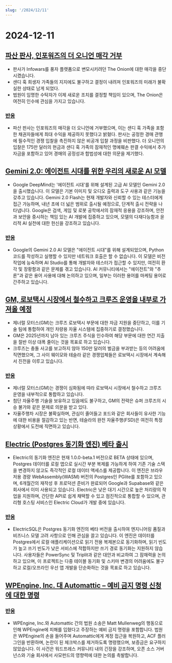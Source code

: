 ```yaml
---
slug: '/2024/12/11'
---
```


# 2024-12-11

## [파산 판사, 인포워즈의 더 오니언 매각 거부](https://www.nytimes.com/2024/12/10/business/media/the-onion-infowars-alex-jones.html)

- 판사가 Infowars를 풍자 플랫폼으로 변모시키려던 The Onion에 대한 매각을 중단시켰습니다.
- 샌디 훅 희생자 가족들의 지지에도 불구하고 결정이 내려져 인포워즈의 미래가 불확실한 상태로 남게 되었다.
- 법원이 임명한 수탁자가 이제 새로운 조치를 결정할 책임이 있으며, The Onion은 여전히 인수에 관심을 가지고 있습니다.

### [반응](https://news.ycombinator.com/item?id=42384921)

- 파산 판사는 인포워즈의 매각을 더 오니언에 거부했으며, 이는 샌디 훅 가족을 포함한 채권자들에게 최대 수익을 제공하지 못했다고 밝혔다. 판사는 공정한 경매 관행에 필수적인 경쟁 입찰을 촉진하지 않은 비공개 입찰 과정을 비판했다. 더 오니언의 입찰은 175만 달러의 현금과 샌디 훅 가족의 잠재적인 명예훼손 판결 수익에서 추가 자금을 포함하고 있어 경매의 공정성과 합법성에 대한 의문을 제기했다.

## [Gemini 2.0: 에이전트 시대를 위한 우리의 새로운 AI 모델](https://blog.google/technology/google-deepmind/google-gemini-ai-update-december-2024/)

- Google DeepMind는 '에이전트 시대'를 위해 설계된 고급 AI 모델인 Gemini 2.0을 출시했습니다. 이 모델은 기본 이미지 및 오디오 출력과 도구 사용과 같은 기능을 갖추고 있습니다. Gemini 2.0 Flash는 현재 개발자와 신뢰할 수 있는 테스터에게 접근 가능하며, 내년 초에 더 넓은 범위로 출시될 예정으로, 단계적 출시 전략을 나타냅니다. Google은 검색, 게임 및 로봇 공학에서의 잠재적 응용을 강조하며, 안전과 보안을 중시하는 책임 있는 AI 개발에 집중하고 있으며, 모델의 다재다능함과 윤리적 AI 실천에 대한 헌신을 강조하고 있습니다.

### [반응](https://news.ycombinator.com/item?id=42388783)

- Google의 Gemini 2.0 AI 모델은 "에이전트 시대"를 위해 설계되었으며, Python 코드를 작성하고 실행할 수 있지만 네트워크 호출은 할 수 없습니다. 이 모델은 비전 작업에 능숙하며 AI Studio를 통해 개발자와 테스터가 접근할 수 있지만, 여전히 환각 및 장황함과 같은 문제를 겪고 있습니다. AI 커뮤니티에서는 "에이전트"와 "추론"과 같은 용어 사용에 대해 논의하고 있으며, 일부는 이러한 용어를 마케팅 용어로 간주하고 있습니다.

## [GM, 로보택시 시장에서 철수하고 크루즈 운영을 내부로 가져올 예정](https://www.cnbc.com/2024/12/10/gm-halts-funding-of-robotaxi-development-by-cruise.html)

- 제너럴 모터스(GM)는 크루즈 로보택시 부문에 대한 자금 지원을 중단하고, 이를 기술 팀에 통합하여 개인 차량용 자율 시스템에 집중하기로 결정했습니다.
- GM은 2025년까지 남아 있는 크루즈 주식을 인수하여 해당 부문에 대한 연간 지출을 절반 이상 대폭 줄이는 것을 목표로 하고 있습니다.
- 크루즈는 충돌 사고를 보고하지 않아 150만 달러의 벌금을 부과받는 등의 어려움에 직면했으며, 그 사이 웨이모와 테슬라 같은 경쟁업체들은 로보택시 시장에서 계속해서 진전을 이루고 있습니다.

### [반응](https://news.ycombinator.com/item?id=42381637)

- 제너럴 모터스(GM)는 경쟁이 심화됨에 따라 로보택시 시장에서 철수하고 크루즈 운영을 내부적으로 통합하고 있습니다.
- 첨단 자율주행 기술을 보유하고 있음에도 불구하고, GM의 전략은 슈퍼 크루즈의 시승 불가와 같은 문제로 의문을 받고 있다.
- 자율주행차 시장은 불확실하며, 관심이 줄어들고 포드와 같은 회사들이 유사한 기능에 대한 비용을 절감하고 있는 반면, 테슬라의 완전 자율주행(FSD)은 여전히 특정 상황에서 도전에 직면하고 있습니다.

## [Electric (Postgres 동기화 엔진) 베타 출시](https://electric-sql.com/blog/2024/12/10/electric-beta-release)

- Electric의 동기화 엔진은 현재 1.0.0-beta.1 버전으로 BETA 상태에 있으며, Postgres 데이터를 로컬 앱으로 실시간 부분 복제를 가능하게 하여 기존 기술 스택을 변경하지 않고도 즉각적인 로컬 데이터 액세스를 제공합니다. 이 엔진은 브라우저용 경량 WebAssembly(WASM) 버전의 Postgres인 PGlite를 포함하고 있으며, 6개월간의 재작성 후 프로덕션 준비가 완료되어 Google과 Supabase와 같은 회사에서 이미 사용되고 있습니다. Electric은 낮은 대기 시간으로 높은 처리량의 작업을 지원하며, 간단한 API로 쉽게 채택할 수 있고 점진적으로 통합할 수 있으며, 관리형 호스팅 서비스인 Electric Cloud가 개발 중에 있습니다.

### [반응](https://news.ycombinator.com/item?id=42383136)

- ElectricSQL은 Postgres 동기화 엔진의 베타 버전을 출시하여 엔지니어링 품질과 비즈니스 모델 고려 사항으로 인해 관심을 끌고 있습니다. 이 엔진은 데이터를 Postgres에서 로컬 애플리케이션으로 읽기 전용 복제본으로 동기화하며, 읽기 빈도가 높고 쓰기 빈도가 낮은 서비스에 적합하지만 쓰기 경로 동기화는 지원하지 않습니다. 사용자들은 PowerSync 및 Triplit과 같은 대안과 비교하여 그 잠재력을 논의하고 있으며, 이 프로젝트는 다중 테이블 동기화 및 스키마 변경의 어려움에도 불구하고 로컬/오프라인 우선 앱 개발을 단순화하는 것을 목표로 하고 있습니다.

## [WPEngine, Inc. 대 Automattic – 예비 금지 명령 신청에 대한 명령](https://www.courtlistener.com/docket/69221176/64/wpengine-inc-v-automattic-inc/)

### [반응](https://news.ycombinator.com/item?id=42382829)

- WPEngine, Inc.와 Automattic 간의 법원 소송은 Matt Mullenweg의 행동으로 인해 WPEngine에 피해를 입혔다고 주장하는 예비 금지 명령을 포함합니다. 법원은 WPEngine의 손을 들어주며 Automattic에게 계정 접근을 복원하고, ACF 플러그인을 반환하며, 논란이 된 체크박스를 제거하도록 명령했으며, 보증금은 요구하지 않았습니다. 이 사건은 워드프레스 커뮤니티 내의 긴장을 강조하며, 오픈 소스 거버넌스와 기술 회사에서 사모펀드의 영향력에 대한 논의를 촉발합니다.

<head>
  <meta property="og:title" content="파산 판사, 인포워즈의 더 오니언 매각 거부" />
  <meta property="og:type" content="website" />
  <meta property="og:image" content="https://og.cho.sh/api/og/?title=%ED%8C%8C%EC%82%B0%20%ED%8C%90%EC%82%AC%2C%20%EC%9D%B8%ED%8F%AC%EC%9B%8C%EC%A6%88%EC%9D%98%20%EB%8D%94%20%EC%98%A4%EB%8B%88%EC%96%B8%20%EB%A7%A4%EA%B0%81%20%EA%B1%B0%EB%B6%80&subheading=2024%EB%85%84%2012%EC%9B%94%2011%EC%9D%BC%20%EC%88%98%EC%9A%94%EC%9D%BC%3A%20%ED%95%B4%EC%BB%A4%EB%89%B4%EC%8A%A4%20%EC%9A%94%EC%95%BD" />
</head>
